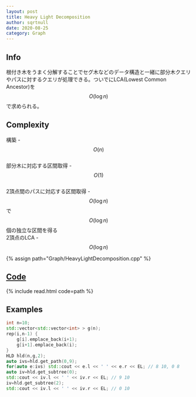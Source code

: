 ```yaml
---
layout: post
title: Heavy Light Decomposition
author: sqrtnull
date: 2020-08-25
category: Graph
---
```


## Info
根付き木をうまく分解することでセグ木などのデータ構造と一緒に部分木クエリやパスに対するクエリが処理できる。ついでにLCA(Lowest Common Ancestor)を$$O(\log{n})$$で求められる。
## Complexity
構築 - $$O(n)$$ \
部分木に対応する区間取得 - $$O(1)$$ \
2頂点間のパスに対応する区間取得 - $$O(\log{n})$$ で $$O(\log{n})$$個の独立な区間を得る \
2頂点のLCA - $$O(\log{n})$$

{% assign path="Graph/HeavyLightDecomposition.cpp" %}
## [Code](https://raw.githubusercontent.com/sqrtnull/cp-library/master/{{path}})

{% include read.html code=path %}

## Examples

```cpp
int n=10;
std::vector<std::vector<int> > g(n);
rep(i,n-1) {
    g[i].emplace_back(i+1);
    g[i+1].emplace_back(i);
}
HLD hld(n,g,2);
auto ivs=hld.get_path(0,9);
for(auto e:ivs) std::cout << e.l << ' ' << e.r << EL; // 8 10, 0 8
auto iv=hld.get_subtree(0);
std::cout << iv.l << ' ' << iv.r << EL; // 9 10
iv=hld.get_subtree(2);
std::cout << iv.l << ' ' << iv.r << EL; // 0 10
```